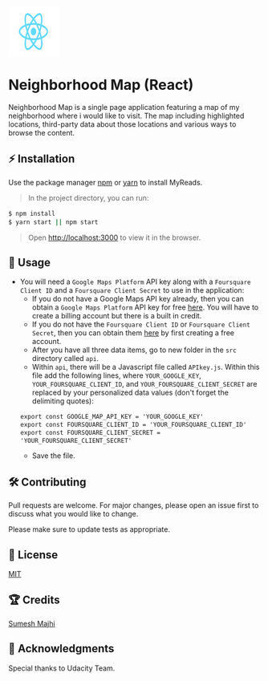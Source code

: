 <img src="src/logo.svg" align="center" height="100" width="100" />

# Neighborhood Map (React)

 Neighborhood Map is a single page application featuring a map of my neighborhood where i would like to visit. The map including highlighted locations, third-party data about those locations and various ways to browse the content.

## ⚡️ Installation

Use the package manager [npm](https://www.npmjs.com/) or [yarn](https://yarnpkg.com/en/) to install MyReads.

> In the project directory, you can run:
```bash
$ npm install
$ yarn start || npm start
```
> Open [http://localhost:3000](http://localhost:3000) to view it in the browser.

## 🎯 Usage

<!-- TODO: Writing the usage -->
* You will need a `Google Maps Platform` API key along with a `Foursquare Client ID` and a `Foursquare Client Secret` to use in the application:
    - If you do not have a Google Maps API key already, then you can obtain a `Google Maps Platform` API key for free [here](https://cloud.google.com/maps-platform/). You will have to create a billing account but there is a built in credit.
    - If you do not have the `Foursquare Client ID` or `Foursquare Client Secret`, then you can obtain them [here](https://developer.foursquare.com/) by first creating a free account.
    - After you have all three data items, go to new folder in the `src` directory called `api`.
    - Within `api`, there will be a Javascript file called `APIkey.js`. Within this file add the following lines, where `YOUR_GOOGLE_KEY`, `YOUR_FOURSQUARE_CLIENT_ID`, and `YOUR_FOURSQUARE_CLIENT_SECRET` are replaced by your personalized data values (don't forget the delimiting quotes):
    ```
    export const GOOGLE_MAP_API_KEY = 'YOUR_GOOGLE_KEY'
    export const FOURSQUARE_CLIENT_ID = 'YOUR_FOURSQUARE_CLIENT_ID'
    export const FOURSQUARE_CLIENT_SECRET = 'YOUR_FOURSQUARE_CLIENT_SECRET'
    ```
    - Save the file.

## 🛠 Contributing
Pull requests are welcome. For major changes, please open an issue first to discuss what you would like to change.

Please make sure to update tests as appropriate.

## 🔑 License
[MIT](https://github.com/MajhiRockzZ/FEND-Project-6/blob/master/LICENSE)

## 🏆 Credits

[Sumesh Majhi](https://github.com/MajhiRockzZ)

## 💐 Acknowledgments

Special thanks to Udacity Team.